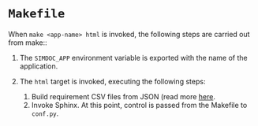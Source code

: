 # `Makefile`


When `make <app-name> html` is invoked, the following steps
are carried out from make::

1. The `SIMDOC_APP` environment variable is exported with the
   name of the application.

2. The `html` target is invoked, executing the following steps:
   1. Build requirement CSV files from JSON (read more [here](requirements.md).
   2. Invoke Sphinx. At this point, control is passed from the Makefile to `conf.py`.

